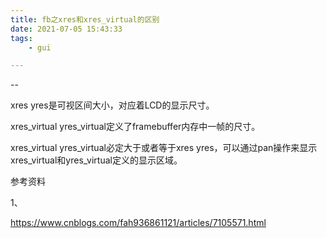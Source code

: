 ```yaml
---
title: fb之xres和xres_virtual的区别
date: 2021-07-05 15:43:33
tags:
	- gui

---
```


--

xres yres是可视区间大小，对应着LCD的显示尺寸。

xres_virtual yres_virtual定义了framebuffer内存中一帧的尺寸。

xres_virtual yres_virtual必定大于或者等于xres yres，可以通过pan操作来显示xres_virtual和yres_virtual定义的显示区域。



参考资料

1、

https://www.cnblogs.com/fah936861121/articles/7105571.html

